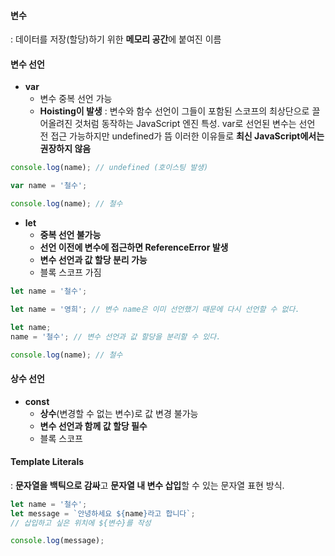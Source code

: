 
#### 변수
: 데이터를 저장(할당)하기 위한 **메모리 공간**에 붙여진 이름

#### 변수 선언
+ **var**
	+ 변수 중복 선언 가능
	+ **Hoisting이 발생**
		: 변수와 함수 선언이 그들이 포함된 스코프의 최상단으로 끌어올려진 것처럼 동작하는 JavaScript 엔진 특성. var로 선언된 변수는 선언 전 접근 가능하지만 undefined가 뜸
		이러한 이유들로 **최신 JavaScript에서는 권장하지 않음**
		
```Javascript
console.log(name); // undefined (호이스팅 발생)

var name = '철수';

console.log(name); // 철수
```

+ **let**
	+ **중복 선언 불가능**
	+ **선언 이전에 변수에 접근하면 ReferenceError 발생**
	+ **변수 선언과 값 할당 분리 가능**
	+ 블록 스코프 가짐
```Javascript
let name = '철수';

let name = '영희'; // 변수 name은 이미 선언했기 때문에 다시 선언할 수 없다.
```

```Javascript
let name;
name = '철수'; // 변수 선언과 값 할당을 분리할 수 있다.

console.log(name); // 철수
```

#### 상수 선언
+ **const**
	+ **상수**(변경할 수 없는 변수)로 값 변경 불가능
	+ **변수 선언과 함께 값 할당 필수**
	+ 블록 스코프


#### Template Literals
: **문자열을 백틱으로 감싸**고 **문자열 내 변수 삽입**할 수 있는 문자열 표현 방식.

```Javascript
let name = '철수';
let message = `안녕하세요 ${name}라고 합니다`;
// 삽입하고 싶은 위치에 ${변수}를 작성

console.log(message);
```


